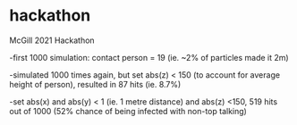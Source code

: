 # hackathon
McGill 2021 Hackathon

-first 1000 simulation: contact person = 19 (ie. ~2% of particles made it 2m)

-simulated 1000 times again, but set abs(z) < 150 (to account for average height of person), resulted in 87 hits (ie. 8.7%)

-set abs(x) and abs(y) < 1 (ie. 1 metre distance) and abs(z) <150, 519 hits out of 1000 (52% chance of being infected with non-top talking)
